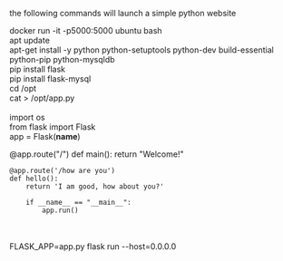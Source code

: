 the following commands will launch a simple python website

docker run -it -p5000:5000 ubuntu bash<br>
apt update<br>
apt-get install -y python python-setuptools python-dev build-essential python-pip python-mysqldb<br>
pip install flask<br>
pip install flask-mysql<br>
cd /opt<br>
cat > /opt/app.py<br>
<br>
import os<br>
from flask import Flask<br>
app = Flask(__name__)

@app.route("/")
def main():
    return "Welcome!"

    @app.route('/how are you')
    def hello():
        return 'I am good, how about you?'

        if __name__ == "__main__":
            app.run()
<br>
<br>
FLASK_APP=app.py flask run --host=0.0.0.0

